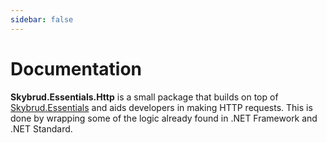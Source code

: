 ```yaml
---
sidebar: false
---
```


# Documentation

**Skybrud.Essentials.Http** is a small package that builds on top of [Skybrud.Essentials](/skybrud.essentials/) and aids developers in making HTTP requests. This is done by wrapping some of the logic already found in .NET Framework and .NET Standard.